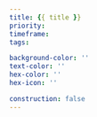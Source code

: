 ```yaml
---
title: {{ title }}
priority: 
timeframe:
tags:

background-color: ''
text-color: ''
hex-color: ''
hex-icon: ''

construction: false
---
```

